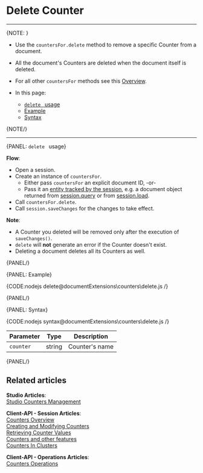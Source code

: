 # Delete Counter  
---

{NOTE: }

* Use the `countersFor.delete` method to remove a specific Counter from a document.

* All the document's Counters are deleted when the document itself is deleted.  

* For all other `countersFor` methods see this [Overview](../../document-extensions/counters/overview#counter-methods-and-the--object).

* In this page:
    * [`delete ` usage](../../document-extensions/counters/delete#delete-usage)
    * [Example](../../document-extensions/counters/delete#example)
    * [Syntax](../../document-extensions/counters/delete#syntax)

{NOTE/}

---

{PANEL: `delete ` usage}

**Flow**:  

* Open a session.  
* Create an instance of `countersFor`.  
    * Either pass `countersFor` an explicit document ID, -or-  
    * Pass it an [entity tracked by the session](../../client-api/session/loading-entities), 
      e.g. a document object returned from [session.query](../../client-api/session/querying/how-to-query) or from [session.load](../../client-api/session/loading-entities#load).  
* Call `countersFor.delete`.
* Call `session.saveChanges` for the changes to take effect.  

**Note**:

* A Counter you deleted will be removed only after the execution of `saveChanges()`.  
* `delete` will **not** generate an error if the Counter doesn't exist.
* Deleting a document deletes all its Counters as well.

{PANEL/}

{PANEL: Example}

{CODE:nodejs delete@documentExtensions\counters\delete.js /}

{PANEL/}

{PANEL: Syntax}

{CODE:nodejs syntax@documentExtensions\counters\delete.js /}

| Parameter      | Type   | Description    |
|----------------|--------|----------------|
| `counter`      | string | Counter's name |

{PANEL/}

## Related articles

**Studio Articles**:  
[Studio Counters Management](../../studio/database/document-extensions/counters#counters)  

**Client-API - Session Articles**:  
[Counters Overview](../../document-extensions/counters/overview)  
[Creating and Modifying Counters](../../document-extensions/counters/create-or-modify)  
[Retrieving Counter Values](../../document-extensions/counters/retrieve-counter-values)  
[Counters and other features](../../document-extensions/counters/counters-and-other-features)  
[Counters In Clusters](../../document-extensions/counters/counters-in-clusters)  

**Client-API - Operations Articles**:  
[Counters Operations](../../client-api/operations/counters/get-counters#operations--counters--how-to-get-counters)  
